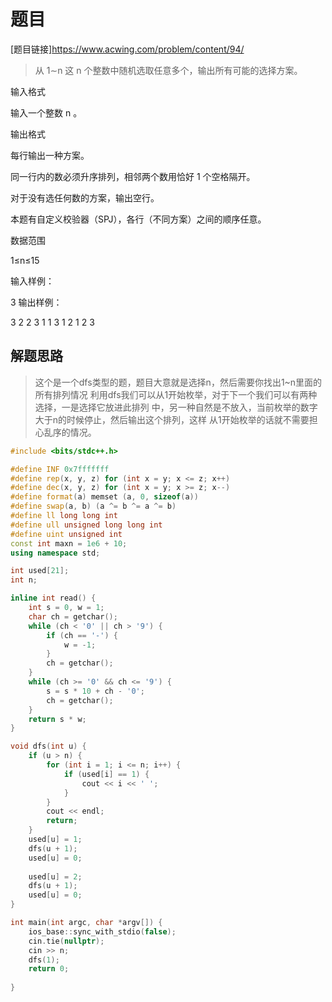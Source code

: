 # 题目
[题目链接]<https://www.acwing.com/problem/content/94/>
> 从 1∼n
 这 n
 个整数中随机选取任意多个，输出所有可能的选择方案。

输入格式

输入一个整数 n
。

输出格式

每行输出一种方案。

同一行内的数必须升序排列，相邻两个数用恰好 1
 个空格隔开。

对于没有选任何数的方案，输出空行。

本题有自定义校验器（SPJ），各行（不同方案）之间的顺序任意。

数据范围

1≤n≤15

输入样例：

3
输出样例：


3
2
2 3
1
1 3
1 2
1 2 3

## 解题思路
> 这个是一个dfs类型的题，题目大意就是选择n，然后需要你找出1~n里面的所有排列情况
> 利用dfs我们可以从1开始枚举，对于下一个我们可以有两种选择，一是选择它放进此排列
> 中，另一种自然是不放入，当前枚举的数字大于n的时候停止，然后输出这个排列，这样
> 从1开始枚举的话就不需要担心乱序的情况。

```cpp
#include <bits/stdc++.h>

#define INF 0x7fffffff
#define rep(x, y, z) for (int x = y; x <= z; x++)
#define dec(x, y, z) for (int x = y; x >= z; x--)
#define format(a) memset (a, 0, sizeof(a))
#define swap(a, b) (a ^= b ^= a ^= b)
#define ll long long int
#define ull unsigned long long int 
#define uint unsigned int
const int maxn = 1e6 + 10;
using namespace std;

int used[21];
int n;

inline int read() {
	int s = 0, w = 1;
	char ch = getchar();
	while (ch < '0' || ch > '9') {
		if (ch == '-') {
			w = -1;
		}
		ch = getchar();
	}
	while (ch >= '0' && ch <= '9') {
		s = s * 10 + ch - '0';
		ch = getchar();
	}
	return s * w;
}

void dfs(int u) {
	if (u > n) {
		for (int i = 1; i <= n; i++) {
			if (used[i] == 1) {
				cout << i << ' ';
			}
		}
		cout << endl;
		return;
	}
	used[u] = 1;
	dfs(u + 1);
	used[u] = 0;
	
	used[u] = 2;
	dfs(u + 1);
	used[u] = 0;
}

int main(int argc, char *argv[]) {
	ios_base::sync_with_stdio(false);
	cin.tie(nullptr);
	cin >> n;
	dfs(1);
	return 0;
	
}
```
